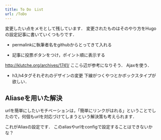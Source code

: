 ```yaml
---
title: To Do　List
url: /ToDo
---
```


変更したい点をメモとして残しています．
変更されたものはそのやり方をHugoの設定記事に書いていくつもりです．

- permalinkに執筆者名をgithubからとってきて入れる

- 記事に投票ボタンをつけ，ポイント順に表示する

http://klutche.org/archives/1741/
ここら辺が参考になりそう．
Ajaxを使う．

- h3,h4タグそれぞれのデザインの変更
下線がつくやつとかボックスタイプが欲しい．



## Aliaseを用いた解決
urlを簡単にしたいモチベーションは，「簡単にリンクがはれる」ということでしたので，何個もurlを対応づけてしまうという解決策も考えられます．

これがAliasの設定です．
このaliasやurlをconfigで設定することはできないかな？